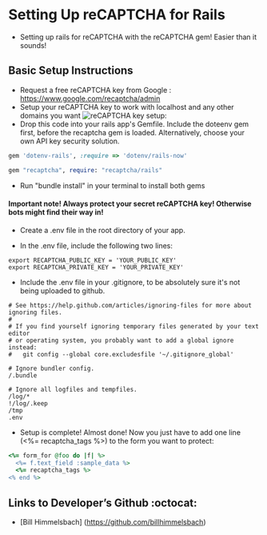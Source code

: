 # Setting Up reCAPTCHA for Rails

* Setting up rails for reCAPTCHA with the reCAPTCHA gem! Easier than it sounds!

## Basic Setup Instructions

* Request a free reCAPTCHA key from Google : https://www.google.com/recaptcha/admin
* Setup your reCAPTCHA key to work with localhost and any other domains you want
![reCAPTCHA key setup:](https://i.imgur.com/AYg4eZe.png)
* Drop this code into your rails app's Gemfile. Include the doteenv gem first, before the recaptcha gem is loaded. Alternatively, choose your own API key security solution.

```Ruby
gem 'dotenv-rails', :require => 'dotenv/rails-now'

gem "recaptcha", require: "recaptcha/rails"
```

* Run "bundle install" in your terminal to install both gems

#### Important note! Always protect your secret reCAPTCHA key! Otherwise bots might find their way in!

* Create a .env file in the root directory of your app.

* In the .env file, include the following two lines:

```
export RECAPTCHA_PUBLIC_KEY = 'YOUR_PUBLIC_KEY'
export RECAPTCHA_PRIVATE_KEY = 'YOUR_PRIVATE_KEY'
```

* Include the .env file in your .gitignore, to be absolutely sure it's not being uploaded to github.

```
# See https://help.github.com/articles/ignoring-files for more about ignoring files.
#
# If you find yourself ignoring temporary files generated by your text editor
# or operating system, you probably want to add a global ignore instead:
#   git config --global core.excludesfile '~/.gitignore_global'

# Ignore bundler config.
/.bundle

# Ignore all logfiles and tempfiles.
/log/*
!/log/.keep
/tmp
.env
```

* Setup is complete! Almost done! Now you just have to add one line (<%= recaptcha_tags %>) to the form you want to protect:

```Ruby
<%= form_for @foo do |f| %>
  <%= f.text_field :sample_data %>
  <%= recaptcha_tags %>
<% end %>
```





## Links to Developer’s Github :octocat:
* [Bill Himmelsbach] (https://github.com/billhimmelsbach)
